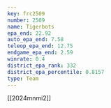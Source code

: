 ```yaml
---
key: frc2509
number: 2509
name: Tigerbots
epa_end: 22.92
auto_epa_end: 7.58
teleop_epa_end: 12.75
endgame_epa_end: 2.59
winrate: 0.4
district_epa_rank: 332
district_epa_percentile: 0.8157
type: Team
---
```

[[2024mnmi2]]
